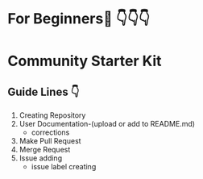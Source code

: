 # For Beginners:baby: :point_down::point_down::point_down:
# Community Starter Kit
## Guide Lines :point_down:
1. Creating Repository 
2. User Documentation-(upload or add to   README.md)
      * corrections
3. Make Pull Request
4. Merge Request  
5. Issue adding  
    *  issue label creating
 


          
